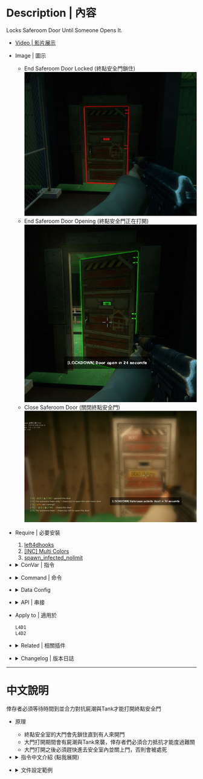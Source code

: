 # Description | 內容
Locks Saferoom Door Until Someone Opens It.

* [Video | 影片展示](https://youtu.be/ayPZ-XUbBkc)

* Image | 圖示
    * End Saferoom Door Locked (終點安全門鎖住)
    <br/>![lockdown_system_l4d_1](image/lockdown_system_l4d_1.jpg)
    * End Saferoom Door Opening (終點安全門正在打開)
    <br/>![lockdown_system_l4d_2](image/lockdown_system_l4d_2.jpg)
    * Close Saferoom Door (關閉終點安全門)
    <br/>![lockdown_system_l4d_3](image/lockdown_system_l4d_3.jpg)

* Require | 必要安裝
    1. [left4dhooks](https://forums.alliedmods.net/showthread.php?t=321696)
    2. [[INC] Multi Colors](https://github.com/fbef0102/L4D1_2-Plugins/releases/tag/Multi-Colors)
    3. [spawn_infected_nolimit](https://github.com/fbef0102/L4D1_2-Plugins/tree/master/spawn_infected_nolimit)

* <details><summary>ConVar | 指令</summary>

    * cfg/sourcemod/lockdown_system_l4d.cfg
        ```php
        // If 1, Enable saferoom door status Announcements
        lockdown_system_l4d_announce "1"

        // Duration Of Anti-Farm, locks door if tank is on the field
        lockdown_system_l4d_anti-farm_duration "50"

        // Change how Count Down Timer Hint displays. (0: Disable, 1:In chat, 2: In Hint Box, 3: In center text)
        lockdown_system_l4d_count_hint_type "2"

        // Duration Of end saferoom door opening
        lockdown_system_l4d_duration "100"

        // (L4D2) The default value for saferoom door glow range.
        lockdown_system_l4d_glow_range "550"

        // (L4D2) The default glow color for saferoom door when lock. Three values between 0-255 separated by spaces. RGB Color255 - Red Green Blue.
        lockdown_system_l4d_lock_glow_color "255 0 0"

        // Number Of horde mobs to spawn (-1=Infinite horde, 0=Off)
        lockdown_system_l4d_mobs "5"

        // After saferoom door is opened, how many chance can the survivors open the door. (0=Can't open door after close, -1=No limit)
        lockdown_system_l4d_open_chance "2"

        // Time Interval to spawn a tank when door is opening (0=off)
        lockdown_system_l4d_opening_tank_interval "50"

        // After end saferoom door is opened, slay players who are not inside saferoom in seconds. (0=off)
        lockdown_system_l4d_outside_slay_duration "60"

        // What percentage of the ALIVE survivors must assemble near the saferoom door before open. (0=off)
        lockdown_system_l4d_percentage_survivors_near_saferoom "50"

        // How many seconds to lock after opening and closing the saferoom door.
        lockdown_system_l4d_prevent_spam_duration "3.0"

        // If 1, prevent AI survivor from opening and closing the door.
        lockdown_system_l4d_spam_bot_disable "1"

        // If 1, Display a message showing who opened or closed the saferoom door.
        lockdown_system_l4d_spam_hint "1"

        // If 1, Enable Tank Demolition, server will spawn tank after door open 
        lockdown_system_l4d_tank_demolition_after "1"

        // If 1, Enable Tank Demolition, server will spawn tank before door open 
        lockdown_system_l4d_tank_demolition_before "1"

        // 0=Off. 1=Teleport common, special infected if they touch the door inside saferoom when door is opening. (prevent spawning and be stuck inside the saferoom, only works if cvar _type is 2)
        lockdown_system_l4d_teleport "1"

        // Lockdown Type: 0=Random, 1=Improved (opening slowly), 2=Default
        lockdown_system_l4d_type "0"

        // (L4D2) The default glow color for saferoom door when unlock. Three values between 0-255 separated by spaces. RGB Color255 - Red Green Blue.
        lockdown_system_l4d_unlock_glow_color "200 200 200"
        ```
</details>

* <details><summary>Command | 命令</summary>

    None
</details>

* <details><summary>Data Config</summary>

    * [data/mapinfo.txt](data/mapinfo.txt)
        > Manual in this file, click for more details...
</details>

* <details><summary>API | 串接</summary>

    * [lockdown_system_l4d.inc](scripting\include\lockdown_system_l4d.inc)
        ```php
        library name: lockdown_system_l4d
        ```
</details>

* Apply to | 適用於
    ```
    L4D1
    L4D2
    ```

* <details><summary>Related | 相關插件</summary>

    1. [end_safedoor_teleport](https://github.com/fbef0102/Game-Private_Plugin/tree/main/L4D_插件/Special_Infected_%E7%89%B9%E6%84%9F/end_safedoor_teleport): Teleport ci/si/tank outside the end saferoom if they spawn inside
        * 如果 普通感染者/特感/Tank 生在終點安全室裡面，則將他們傳送到門前 (避免卡在終點安全室裡面)
    
    2. [l4d_rescue_vehicle_leave_timer](https://github.com/fbef0102/L4D1_2-Plugins/tree/master/l4d_rescue_vehicle_leave_timer): When rescue vehicle arrived and a timer will display how many time left before vehicle leaving. If a player is not on rescue vehicle or zone, slay him
        * 救援來臨之後，未在時間內上救援載具逃亡的玩家將處死
    
    3. [antisaferoomdooropen](https://github.com/fbef0102/Game-Private_Plugin/tree/main/L4D_插件/Survivor_%E4%BA%BA%E9%A1%9E/antisaferoomdooropen): Start Saferoom door anti open + teleport survivor back to safe area when leaving out saferoom until certain time pass
        * 起始安全室的安全門將會鎖住直到時間結束 + 沒有安全門的關卡一旦離開安全區域會傳送回起始安全區域
    
    4. [Saferoom Lock Scavenge by Earendil](https://forums.alliedmods.net/showthread.php?p=2750321): Players must complete a small scavenge event to unlock the saferoom
        * 必須罐汽油桶才能解鎖安全門
</details>

* <details><summary>Changelog | 版本日誌</summary>

    * v6.0 (2024-10-26)
        * Add API

    * v5.9 (2024-5-1)
        * Make tank leave stasis when spawn during door opening

    * v5.7 (2024-2-4)
        * Update Cvars

    * v5.6 (2024-1-27)
        * Delete Gamedata
        * Require <spawn_infected_nolimit>

    * v5.5 (2023-6-20)
        * Require lef4dhooks v1.33 or above
        * Fixed bot unable to open and close normal door on the whole map.

    * v5.2
        * [AlliedModder Post](https://forums.alliedmods.net/showpost.php?p=2712869&postcount=54)
        * Remake Code
        * ProdigySim's method for indirectly getting signatures added, created the whole code for indirectly getting signatures so the plugin can now withstand most updates to L4D2! (Thanks to [Shadowysn](https://forums.alliedmods.net/showthread.php?t=320849) and [ProdigySim](https://github.com/ProdigySim/DirectInfectedSpawn))
        * Update L4D2 "The Last Stand" gamedata
        * Translation support
        * Workng in L4D2 "The Last Stand" Map
        * Replace Left 4 Downtown 2 extension with Left 4 DHooks Direct
        * Remove Convar "Lockdown_system-l4d(2)_menu".
        * fixed plugin not working in versus.
        * Percentage of the ALIVE survivors must assemble near the saferoom door before open. (prevent rushing players)
        * display who open/close the door
        * spawn a tank before door open
        * spawn multi tanks after door open
        * keep spawning a tank when door is opening (players will not feel boring)
        * display a message showing who opened or closed the saferoom door. (everyone will know who spamming the door)
        * after Safe room door is opened, set a timer to count down. Slay players who still are not inside the saferoom. (prevent cowards)
        * when door is opening, if any common or infected spawns inside the saferoom, teleport them outside. (prevent being stuck inside the saferoom)
        * stop AI survivor from opening and closing the door. (prevent stupid bots from spamming the door)
        * Set the door glow color
        * Seconds to lock door after opening and closing the saferoom door.
        * after saferoom door is opened, how many chance can the survivors open the door. (stop noobs from playing the doors)
        * Made compatible with the "Saferoom Lock: Scavenge" plugin version 1.2.2+ by Earendil.
        
    * v1.7
        * [Original Post by cravenge](https://forums.alliedmods.net/showthread.php?t=281305)
</details>

- - - -
# 中文說明
倖存者必須等待時間到並合力對抗屍潮與Tank才能打開終點安全門

* 原理
    * 終點安全室的大門會先鎖住直到有人來開門
    * 大門打開期間會有屍潮與Tank來襲，倖存者們必須合力抵抗才能度過難關
    * 大門打開之後必須趕快進去安全室內並關上門，否則會被處死

* <details><summary>指令中文介紹 (點我展開)</summary>

    * cfg/sourcemod/lockdown_system_l4d.cfg
        ```php
        // 為1時, 顯示終點安全室大門的狀態
        lockdown_system_l4d_announce "1"

        // 當有人開門並且有Tank在場時，必須等待50秒或者殺死Tank <= 避免略過tank不殺死直衝終點
        lockdown_system_l4d_anti-farm_duration "50"

        // 開門倒數計時該如何顯示? (0: 不顯示, 1: 聊天視窗, 2: 下方黑底白字, 3: 螢幕中央)
        lockdown_system_l4d_count_hint_type "2"

        // 終點安全室大門開啟時間
        lockdown_system_l4d_duration "100"

        // (L4D2) 終點安全室大門發光的範圍
        lockdown_system_l4d_glow_range "550"

        // (L4D2) 終點安全室大門鎖住狀態的光圈顏色
        lockdown_system_l4d_lock_glow_color "255 0 0"

        // (L4D2) 終點安全室大門解鎖狀態的光圈顏色
        lockdown_system_l4d_unlock_glow_color "200 200 200"

        // 終點安全室大門開啟期間屍潮生成的數量 (-1=無限屍潮, 0=不要生成屍潮)
        lockdown_system_l4d_mobs "5"

        // 終點安全室大門開啟之後，倖存者只有兩次機會能再度打開大門. (0=關閉之後不能再打開, -1=無限制) <= 不給傻B機會
        lockdown_system_l4d_open_chance "2"

        // 終點安全室大門開啟期間，每50秒生成一隻Tank (0=不生成)
        lockdown_system_l4d_opening_tank_interval "50"

        // 終點安全室大門開啟之後經過60秒，如果還有倖存者逗留在門外，將處死 (0=關閉) <= 避免傻B在外面逗留
        lockdown_system_l4d_outside_slay_duration "60"

        // 必須隊內存活的倖存者們有50%的人集合在安全室附近，才能打開大門 (0=關閉)  <= 避免傻B一個人拋棄隊伍抵達安全室
        lockdown_system_l4d_percentage_survivors_near_saferoom "50"

        // 開關門之後鎖住3秒鐘，任何人不得開關門 <= 避免傻B在玩門
        lockdown_system_l4d_prevent_spam_duration "3.0"

        // 為1時, 禁止Bot開門與關門
        lockdown_system_l4d_spam_bot_disable "1"

        // 為1時, 顯示哪位玩家開關門.  <= 可以知道誰是兇手開門
        lockdown_system_l4d_spam_hint "1"

        // 為1時, 大門開啟之後，生成大量的Tank
        lockdown_system_l4d_tank_demolition_after "1"

        // 為1時, 大門開啟之前，生成一隻Tank
        lockdown_system_l4d_tank_demolition_before "1"

        // 0=關閉. 1=大門開啟期間，安全室內的普通感染者與特感碰到門會傳送到門外 (避免他們都生在室內卡住, 只有_type指令是2才會運作)
        lockdown_system_l4d_teleport "1"

        // 終點安全室大門開啟方式: 0=隨機, 1=緩慢地打開, 2=預設
        lockdown_system_l4d_type "0"
        ```
</details>

* <details><summary>文件設定範例</summary>

    * [data/mapinfo.txt](data/mapinfo.txt)
        > 內有中文說明，可點擊查看
</details>